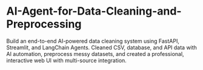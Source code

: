 # AI-Agent-for-Data-Cleaning-and-Preprocessing

Build an end-to-end AI-powered data cleaning system using FastAPI, Streamlit, and LangChain Agents. Cleaned CSV, database, and API data with AI automation, preprocess messy datasets, and created a professional, interactive web UI with multi-source integration.
